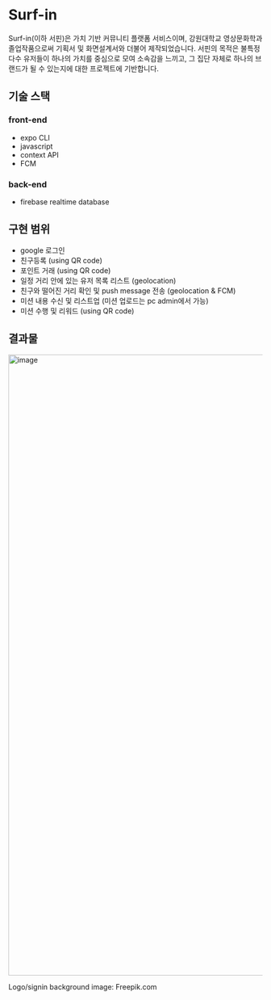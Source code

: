 # Surf-in
Surf-in(이하 서핀)은 가치 기반 커뮤니티 플랫폼 서비스이며, 강원대학교 영상문화학과 졸업작품으로써 기획서 및 화면설계서와 더불어 제작되었습니다. 서핀의 목적은 불특정 다수 유저들이 하나의 가치를 중심으로 모여 소속감을 느끼고, 그 집단 자체로 하나의 브랜드가 될 수 있는지에 대한 프로젝트에 기반합니다.

## 기술 스택
### front-end
- expo CLI
- javascript
- context API
- FCM
### back-end
- firebase realtime database

## 구현 범위
- google 로그인
- 친구등록 (using QR code)
- 포인트 거래 (using QR code)
- 일정 거리 안에 있는 유저 목록 리스트 (geolocation)
- 친구와 떨어진 거리 확인 및 push message 전송 (geolocation & FCM)
- 미션 내용 수신 및 리스트업 (미션 업로드는 pc admin에서 가능)
- 미션 수행 및 리워드 (using QR code)

## 결과물
<img width="1230" alt="image" src="https://user-images.githubusercontent.com/30457954/192450830-1f3ba65c-5126-4433-a374-55a4dc1cb429.png">

Logo/signin background image: Freepik.com
